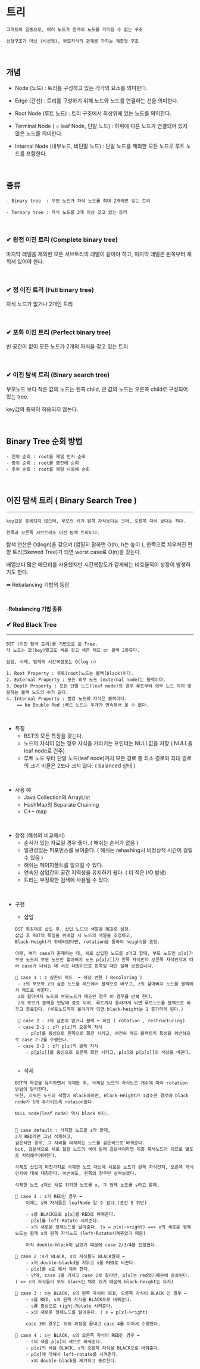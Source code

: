 
# 트리
```
그래프의 일종으로, 여러 노드가 한개의 노드를 가리킬 수 없는 구조

선형구조가 아닌 (비선형), 부모자식의 관계를 가지는 계층형 구조
```
<br>

## 개념
- Node (노드) : 트리를 구성하고 있는 각각의 요소를 의미한다.

- Edge (간선) : 트리를 구성하기 위해 노드와 노드를 연결하는 선을 의미한다.
- Root Node (루트 노드) : 트리 구조에서 최상위에 있는 노드를 의미한다.
- Terminal Node ( = leaf Node, 단말 노드) : 하위에 다른 노드가 연결되어 있지 않은 노드를 의미한다.
- Internal Node (내부노드, 비단말 노드) : 단말 노드를 제외한 모든 노드로 루트 노드를 포함한다.

<br>

## 종류
```
- Binary tree  : 부모 노드가 자식 노드를 최대 2개씩만 갖는 트리

- Ternary tree : 자식 노드를 2개 이상 갖고 있는 트리
```
<br>

### ✔ 완전 이진 트리 (Complete binary tree)
마지막 레벨을 제외한 모든 서브트리의 레벨이 같아야 하고, 마지막 레벨은 왼쪽부터 채워져 있어야 한다.

<Br>

### ✔ 정 이진 트리 (Full binary tree)
자식 노드가 없거나 2개인 트리

<Br>

### ✔ 포화 이진 트리 (Perfect binary tree)
빈 공간이 없이 모든 노드가 2개의 자식을 갖고 있는 트리

<Br>

### ✔ 이진 탐색 트리 (Binary search tree)
부모노드 보다 작은 값의 노드는 왼쪽 child, 큰 값의 노드는 오른쪽 child로 구성되어 있는 tree.

key값의 중복이 허용되지 않는다.

<br>

## Binary Tree 순회 방법
```
- 전위 순회 : root를 제일 먼저 순회
- 중위 순회 : root를 중간에 순회
- 후위 순회 : root를 제일 나중에 순회
```

<br>

## 이진 탐색 트리 ( Binary Search Tree )
------
```
key값은 중복되지 않으며, 부모의 키가 왼쪽 자식보다는 크며, 오른쪽 자식 보다는 작다.

왼쪽과 오른쪽 서브트리도 이진 탐색 트리이다.
```
탐색 연산은 O(logn)을 갖으며 (엄밀히 말하면 O(h), h는 높이 ), 한쪽으로 치우쳐진 편향 트리(Skewed Tree)가 되면 worst case로 O(n)을 갖는다.

배열보다 많은 메모리를 사용했지만 시간복잡도가 같게되는 비효율적이 상황이 발생하기도 한다. 

➡ Rebalancing 기법의 등장 

<br>

-**Rebalancing 기법 종류**

### ✔ Red Black Tree
-----

```
BST (이진 탐색 트리)를 기반으로 둔 Tree.
각 노드는 값(key)말고도 색을 갖고 색은 레드 or 블랙 2종류다.

삽입, 삭제, 탐색의 시간복잡도는 O(log n)

1. Root Property : 루트(root)노드는 블랙(black)이다.
2. External Property : 모든 외부 노드 (external node)는 블랙이다.
3. Depth Property : 모든 단말 노드(leaf node)의 경우 루트부터 외부 노드 까지 방문하는 블랙 노드의 수가 같다.
4. Internal Property : 빨강 노드의 자식은 블랙이다. 
    == No Double Red :레드 노드는 두개가 연속해서 올 수 없다.
```
<br>

- 특징
    - BST의 모든 특징을 갖는다.
    - 노드의 자식이 없는 경우 자식을 가리키는 포인터는 NULL값을 저장 ( NULL을 leaf node로 간주)
    - 루트 노드 부터 단말 노드(leaf node)까지 모든 경로 중 최소 경로와 최대 경로의 크기 비율은 2보다 크지 않다. ( balanced 상태 )

<br>

- 사용 예
    - Java Collection의 ArrayList
    - HashMap의 Separate Chaining
    - C++ map

<br>

- 장점 (해쉬와 비교해서)
    - 순서가 있는 자료일 경우 좋다. ( 해쉬는 순서가 없음 )
    - 일관성있는 퍼포먼스를 보여준다. ( 해쉬는 rehashing시 비정상적 시간이 걸릴 수 있음 )
    - 해쉬는 페이지폴트를 일으킬 수 있다.
    - 연속된 삽입간의 공간 지역성을 유지하기 쉽다. ( 더 적은 I/O 발생)
    - 트리는 부정확한 검색에 사용될 수 있다.


<br>

- 구현
    - 삽입
    ```
    BST 특징대로 삽입 후, 삽입 노드의 색깔을 RED로 설정.
    삽입 후 RBT의 특징을 위배할 시 노드의 색깔을 조정하고,
    Black-Height가 위배되었다면, rotation을 통하여 height을 조정.

    이때, 여러 case가 존재하는 데, 새로 삽입한 노드를 z라고 할때, 부모 노드인 p[z]가 부모 노드의 부모 노드인 할아버지 노드 p[p[z]]가 왼쪽 자식인지 오른쪽 자식인지에 따라 case가 나뉘는 데 서로 대칭이므로 왼쪽일 때만 살펴 보겠습니다.

    🔴 case 1 : z 삼촌이 레드  ➡ 색상 변환 ( Recoloring )
     - z의 부모와 z의 삼촌 노드를 레드에서 블랙으로 바꾸고, z의 할아버지 노드를 블랙에서 레드로 바꾼다.
     z의 할아버지 노드의 부모노드가 레드인 경우 이 경우를 반복 한다.
     z의 부모가 블랙을 만날때 종료 되며, 루트까지 올라가게 되면 루트노드를 블랙으로 바꾸고 종료한다. (루트노드까지 올라가게 되면 black-height는 1 증가하게 된다.)

     🔴 case 2 : z의 삼촌이 없거나 블랙 ➡ 회전 ( rotation , restructuring)
     - case 2-1 : z가 p[z]의 오른쪽 자식
        - p[z]를 중심으로 왼쪽으로 회전 시키고, 여전히 레드 블랙트리 특성을 위반하므로 case 2-2를 수행한다.
     - case 2-2 : z가 p[z]의 왼쪽 자식
        - p[p[z]]를 중심으로 오른쪽 회전 시키고, p[z]와 p[p[z]]의 색상을 바꾼다.
    ```

    <br>

    - 삭제
    ```
    BST의 특성을 유지하면서 삭제한 후, 삭제할 노드의 자식노드 개수에 따라 rotation 방법이 달라진다.
    또한, 지워진 노드의 색깔이 Black이라면, Black-Height가 1감소한 경로에 black node가 1개 추가되도록 rotaion한다.

    NULL node(leaf node) 역시 black 이다.

    
    🔴 case default : 삭제할 노드를 z라 할때,
    z가 RED라면 그냥 삭제하고,
    검은색인 경우, 그 자리를 대체하는 노드를 검은색으로 바꿔준다.
    but, 검은색으로 새로 칠한 노드의 색이 원래 검은색이라면 이중 흑색노드가 되므로 별도로 처리해주어야한다.

    삭제도 삽입과 마찬가지로 삭제한 노드 대신에 새로온 노드가 왼쪽 자식인지, 오른쪽 자식인지에 대해 대칭한다. 이번에도, 왼쪽의 경우만 살펴보겠다.

    삭제한 노드 z대신 새로 위치한 노드를 x, 그 형제 노드를 s라고 할때,
    
    🔴 case 1 : s가 RED인 경우 ➡ 
        이때는 s의 자식들은 leafNode 일 수 없다.(조건 5 위반)

        - s를 BLACK으로 p[x]를 RED로 바꿔준다.
        - p[x]를 left-Rotate 시켜준다.
        - x의 새로운 형제노드를 달아준다. (s = p[x]->right) ==> x의 새로운 형제노드는 원래 s의 왼쪽 자식노드 (left-Rotate시켜주었기 때문) 

        아직 double-black이 남았기 때문에 case 2/3/4를 진행한다.

    🔴 case 2 :s가 BLACK, s의 자식들도 BLACK일때 ➡
        - x의 double-blackd을 지우고 s를 RED로 바꾼다.
        - p[x]를 x로 해서 계속 한다.
        - 만약, case 1을 거치고 case 2로 왔다면, p[x]는 red였기때문에 종료된다. ( => s의 자식들이 모두 black인 채로 있기 때문에 black-height는 유지)

    🔴 case 3 : s는 BLACK, s의 왼쪽 자식이 RED, 오른쪽 자식이 BLACK 인 경우 ➡
        - s를 RED, s의 왼쪽 자식을 BLACK으로 바꿔준다.
        - s를 중심으로 right-Rotate 시켜준다.
        - x의 새로운 형제노드를 달아준다. ( s = p[x]->right)

        case 3의 경우는 위의 과정을 끝내고 case 4를 이어서 수행한다.

    🔴 case 4 : s는 BLACK, s의 오른쪽 자식이 RED인 경우 ➡
        - s의 색을 p[x]의 색으로 바꿔준다.
        - p[x]의 색을 BLACK, s의 오른쪽 자식을 BLACK으로 바꿔준다.
        - p[x]에 대해서 left-rotate를 시켜준다.
        - x의 double-black을 제거하고 종료한다.
    ```